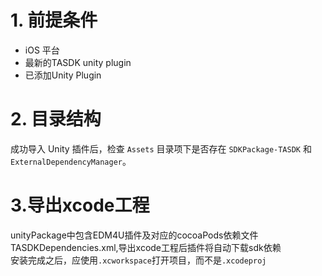 # 1. 前提条件
- iOS 平台
- 最新的TASDK unity plugin
- 已添加Unity Plugin

# 2. 目录结构
成功导入 Unity 插件后，检查 `Assets` 目录项下是否存在 `SDKPackage-TASDK` 和`ExternalDependencyManager`。
# 3.导出xcode工程
unityPackage中包含EDM4U插件及对应的cocoaPods依赖文件 TASDKDependencies.xml,导出xcode工程后插件将自动下载sdk依赖</br>
安装完成之后，应使用`.xcworkspace`打开项目，而不是`.xcodeproj`

